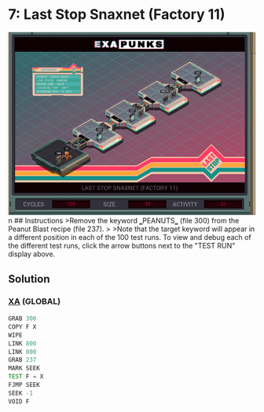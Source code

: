 # 7: Last Stop Snaxnet (Factory 11)
<div align='center'><img src='PB005.gif' /></div>
n
## Instructions
>﻿Remove the keyword ‗PEANUTS‗ (file 300) from the Peanut Blast recipe (file 237).
>
>Note that the target keyword will appear in a different position in each of the 100 test runs. To view and debug each of the different test runs, click the arrow buttons next to the "TEST RUN" display above.

## Solution

### [XA](XA.exa) (GLOBAL)
```asm
GRAB 300
COPY F X
WIPE
LINK 800
LINK 800
GRAB 237
MARK SEEK
TEST F = X
FJMP SEEK
SEEK -1
VOID F
```